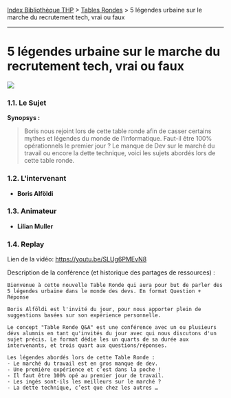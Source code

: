 [Index Bibliothèque THP](https://github.com/TheHackingProject/bibliotheque-THP/wiki) > [Tables Rondes](https://github.com/TheHackingProject/bibliotheque-THP/wiki/sommaire_tables_rondes) > 5 légendes urbaine sur le marche du recrutement tech, vrai ou faux

___

# 5 légendes urbaine sur le marche du recrutement tech, vrai ou faux

![](https://picsum.photos/1024/400)


### 1.1. Le Sujet

**Synopsys :** 
> Boris nous rejoint lors de cette table ronde afin de casser certains mythes et légendes du monde de l'informatique. Faut-il être 100% opérationnels le premier jour ? Le manque de Dev sur le marché du travail ou encore la dette technique, voici les sujets abordés lors de cette table ronde.

### 1.2. L'intervenant

- **Boris Alföldi**

### 1.3. Animateur

- **Lilian Muller**

### 1.4. Replay

Lien de la vidéo: https://youtu.be/SLUg6PMEvN8

Description de la conférence (et historique des partages de ressources) :

```
Bienvenue à cette nouvelle Table Ronde qui aura pour but de parler des 5 légendes urbaine dans le monde des devs. En format Question + Réponse 

Boris Alföldi est l'invité du jour, pour nous apporter plein de suggestions basées sur son expérience personnelle. 

Le concept "Table Ronde Q&A" est une conférence avec un ou plusieurs dévs alumnis en tant qu'invités du jour avec qui nous discutons d'un sujet précis. Le format dédie les un quarts de sa durée aux intervenants, et trois quart aux questions/réponses. 

Les légendes abordés lors de cette Table Ronde : 
- Le marché du travail est en gros manque de dev. 
- Une première expérience et c’est dans la poche ! 
- Il faut être 100% opé au premier jour de travail. 
- Les ingés sont-ils les meilleurs sur le marché ? 
- La dette technique, c’est que chez les autres …
```